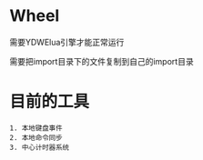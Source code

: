 # Wheel

需要YDWElua引擎才能正常运行

需要把import目录下的文件复制到自己的import目录

# 目前的工具

    1. 本地键盘事件
    2. 本地命令同步
    3. 中心计时器系统
